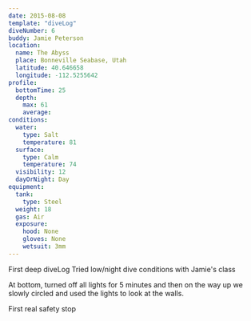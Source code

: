```yaml
---
date: 2015-08-08
template: "diveLog"
diveNumber: 6
buddy: Jamie Peterson
location:
  name: The Abyss
  place: Bonneville Seabase, Utah
  latitude: 40.646658
  longitude: -112.5255642
profile:
  bottomTime: 25
  depth:
    max: 61
    average:
conditions:
  water:
    type: Salt
    temperature: 81
  surface:
    type: Calm
    temperature: 74
  visibility: 12
  dayOrNight: Day
equipment:
  tank:
    type: Steel
  weight: 18
  gas: Air
  exposure:
    hood: None
    gloves: None
    wetsuit: 3mm
---
```

First deep diveLog
Tried low/night dive conditions with Jamie's class

At bottom, turned off all lights for 5 minutes and then on the way up we slowly circled and used the lights to look at the walls.

First real safety stop
